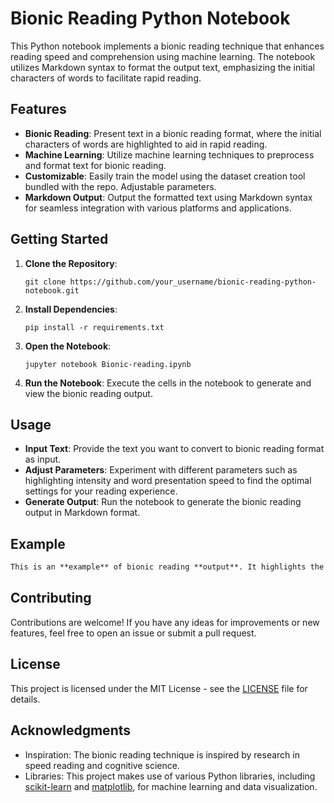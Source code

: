 # Bionic Reading Python Notebook

This Python notebook implements a bionic reading technique that enhances reading speed and comprehension using machine learning. The notebook utilizes Markdown syntax to format the output text, emphasizing the initial characters of words to facilitate rapid reading.

## Features

- **Bionic Reading**: Present text in a bionic reading format, where the initial characters of words are highlighted to aid in rapid reading.
- **Machine Learning**: Utilize machine learning techniques to preprocess and format text for bionic reading.
- **Customizable**: Easily train the model using the dataset creation tool bundled with the repo. Adjustable parameters.
- **Markdown Output**: Output the formatted text using Markdown syntax for seamless integration with various platforms and applications.

## Getting Started

1. **Clone the Repository**:
   ```
   git clone https://github.com/your_username/bionic-reading-python-notebook.git
   ```

2. **Install Dependencies**:
   ```
   pip install -r requirements.txt
   ```

3. **Open the Notebook**:
   ```
   jupyter notebook Bionic-reading.ipynb
   ```

4. **Run the Notebook**: Execute the cells in the notebook to generate and view the bionic reading output.

## Usage

- **Input Text**: Provide the text you want to convert to bionic reading format as input.
- **Adjust Parameters**: Experiment with different parameters such as highlighting intensity and word presentation speed to find the optimal settings for your reading experience.
- **Generate Output**: Run the notebook to generate the bionic reading output in Markdown format.

## Example

```markdown
This is an **example** of bionic reading **output**. It highlights the initial characters of **words** to facilitate rapid **reading** and comprehension.
```

## Contributing

Contributions are welcome! If you have any ideas for improvements or new features, feel free to open an issue or submit a pull request.

## License

This project is licensed under the MIT License - see the [LICENSE](LICENSE) file for details.

## Acknowledgments

- Inspiration: The bionic reading technique is inspired by research in speed reading and cognitive science.
- Libraries: This project makes use of various Python libraries, including [scikit-learn](https://scikit-learn.org/) and [matplotlib](https://matplotlib.org/), for machine learning and data visualization.

